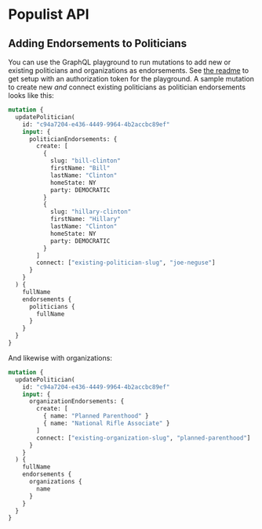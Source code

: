 # Populist API

## Adding Endorsements to Politicians

You can use the GraphQL playground to run mutations to add new or existing politicians and organizations as endorsements. See [the readme](README.md) to get setup with an authorization token for the playground. A sample mutation to create new _and_ connect existing politicians as politician endorsements looks like this:

```graphql
mutation {
  updatePolitician(
    id: "c94a7204-e436-4449-9964-4b2accbc89ef"
    input: {
      politicianEndorsements: {
        create: [
          {
            slug: "bill-clinton"
            firstName: "Bill"
            lastName: "Clinton"
            homeState: NY
            party: DEMOCRATIC
          }
          {
            slug: "hillary-clinton"
            firstName: "Hillary"
            lastName: "Clinton"
            homeState: NY
            party: DEMOCRATIC
          }
        ]
        connect: ["existing-politician-slug", "joe-neguse"]
      }
    }
  ) {
    fullName
    endorsements {
      politicians {
        fullName
      }
    }
  }
}
```

And likewise with organizations:

```graphql
mutation {
  updatePolitician(
    id: "c94a7204-e436-4449-9964-4b2accbc89ef"
    input: {
      organizationEndorsements: {
        create: [
          { name: "Planned Parenthood" }
          { name: "National Rifle Associate" }
        ]
        connect: ["existing-organization-slug", "planned-parenthood"]
      }
    }
  ) {
    fullName
    endorsements {
      organizations {
        name
      }
    }
  }
}
```
